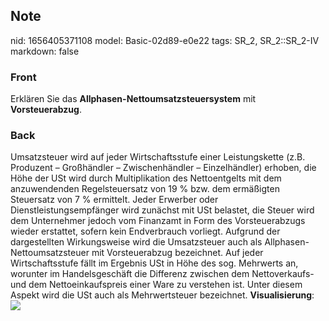 ## Note
nid: 1656405371108
model: Basic-02d89-e0e22
tags: SR_2, SR_2::SR_2-IV
markdown: false

### Front
Erklären Sie das <b>Allphasen-Nettoumsatzsteuersystem</b> mit
<b>Vorsteuerabzug</b>.

### Back
Umsatzsteuer wird auf jeder Wirtschaftsstufe einer Leistungskette
(z.B. Produzent – Großhändler – Zwischenhändler – Einzelhändler)
erhoben, die Höhe der USt wird durch Multiplikation des
Nettoentgelts mit dem anzuwendenden Regelsteuersatz von 19 % bzw.
dem ermäßigten Steuersatz von 7 % ermittelt. Jeder Erwerber oder
Dienstleistungsempfänger wird zunächst mit USt belastet, die Steuer
wird dem Unternehmer jedoch vom Finanzamt in Form des
Vorsteuerabzugs wieder erstattet, sofern kein Endverbrauch
vorliegt. Aufgrund der dargestellten Wirkungsweise wird die
Umsatzsteuer auch als Allphasen-Nettoumsatzsteuer mit
Vorsteuerabzug bezeichnet. Auf jeder Wirtschaftsstufe fällt im
Ergebnis USt in Höhe des sog. Mehrwerts an, worunter im
Handelsgeschäft die Differenz zwischen dem Nettoverkaufs- und dem
Nettoeinkaufspreis einer Ware zu verstehen ist. Unter diesem Aspekt
wird die USt auch als Mehrwertsteuer bezeichnet.
<b>Visualisierung</b>: <img src= 
"paste-fcb895fbb9a8aff1144d47597c955a55a8121fdf.jpg">
